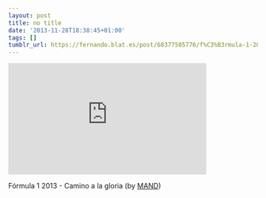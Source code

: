 ```yaml
---
layout: post
title: no title
date: '2013-11-28T18:38:45+01:00'
tags: []
tumblr_url: https://fernando.blat.es/post/68377505776/f%C3%B3rmula-1-2013-camino-a-la-gloria-by-mand
---
```

<iframe src="https://player.vimeo.com/video/80503364?title=0&amp;byline=0&amp;portrait=0&amp;app_id=122963" width="400" height="225" frameborder="0" allow="autoplay; fullscreen" allowfullscreen title="F&amp;oacute;rmula 1 2013 - Camino a la gloria"></iframe>  

Fórmula 1 2013 - Camino a la gloria (by [MAND](https://vimeo.com/80503364))
